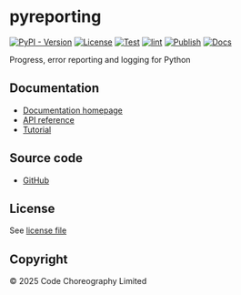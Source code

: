 # pyreporting
[![PyPI - Version](https://img.shields.io/pypi/v/pyreporting)](https://pypi.org/project/pyreporting/)
[![License](https://img.shields.io/github/license/CodeChoreography/pyreporting)](https://github.com/CodeChoreography/pyreporting/blob/main/LICENSE)
[![Test](https://github.com/CodeChoreography/pyreporting/actions/workflows/test.yml/badge.svg)](https://github.com/CodeChoreography/pyreporting/actions/workflows/test.yml)
[![lint](https://github.com/CodeChoreography/pyreporting/actions/workflows/lint.yml/badge.svg)](https://github.com/CodeChoreography/pyreporting/actions/workflows/lint.yml)
[![Publish](https://github.com/CodeChoreography/pyreporting/actions/workflows/publish.yml/badge.svg)](https://github.com/CodeChoreography/pyreporting/actions/workflows/publish.yml)
[![Docs](https://github.com/CodeChoreography/pyreporting/actions/workflows/docs.yml/badge.svg)](https://github.com/CodeChoreography/pyreporting/actions/workflows/docs.yml)

Progress, error reporting and logging for Python

## Documentation

- [Documentation homepage](https://CodeChoreography.github.io/pyreporting)
- [API reference](https://codechoreography.github.io/pyreporting/_autosummary/pyreporting.html)
- [Tutorial](https://codechoreography.github.io/pyreporting/tutorial.html)

## Source code
- [GitHub](https://github.com/CodeChoreography/pyreporting)

## License

See [license file](https://github.com/CodeChoreography/pyreporting/blob/main/LICENSE)

## Copyright

&copy; 2025 Code Choreography Limited
